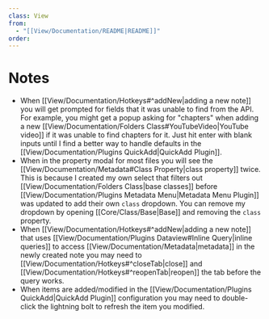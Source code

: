 ```yaml
---
class: View
from:
  - "[[View/Documentation/README|README]]"
order:
---
```

# Notes

- When [[View/Documentation/Hotkeys#^addNew|adding a new note]] you will get prompted for fields that it was unable to find from the API. For example, you might get a popup asking for "chapters" when adding a new [[View/Documentation/Folders Class#YouTubeVideo|YouTube video]] if it was unable to find chapters for it. Just hit enter with blank inputs until I find a better way to handle defaults in the [[View/Documentation/Plugins QuickAdd|QuickAdd Plugin]].
- When in the property modal for most files you will see the [[View/Documentation/Metadata#Class Property|class property]] twice. This is because I created my own select that filters out [[View/Documentation/Folders Class|base classes]] before [[View/Documentation/Plugins Metadata Menu|Metadata Menu Plugin]] was updated to add their own `class` dropdown. You can remove my dropdown by opening [[Core/Class/Base|Base]] and removing the `class` property.
- When [[View/Documentation/Hotkeys#^addNew|adding a new note]] that uses [[View/Documentation/Plugins Dataview#Inline Query|inline queries]] to access [[View/Documentation/Metadata|metadata]] in the newly created note you may need to [[View/Documentation/Hotkeys#^closeTab|close]] and [[View/Documentation/Hotkeys#^reopenTab|reopen]] the tab before the query works.
- When items are added/modified in the [[View/Documentation/Plugins QuickAdd|QuickAdd Plugin]] configuration you may need to double-click the lightning bolt to refresh the item you modified.

